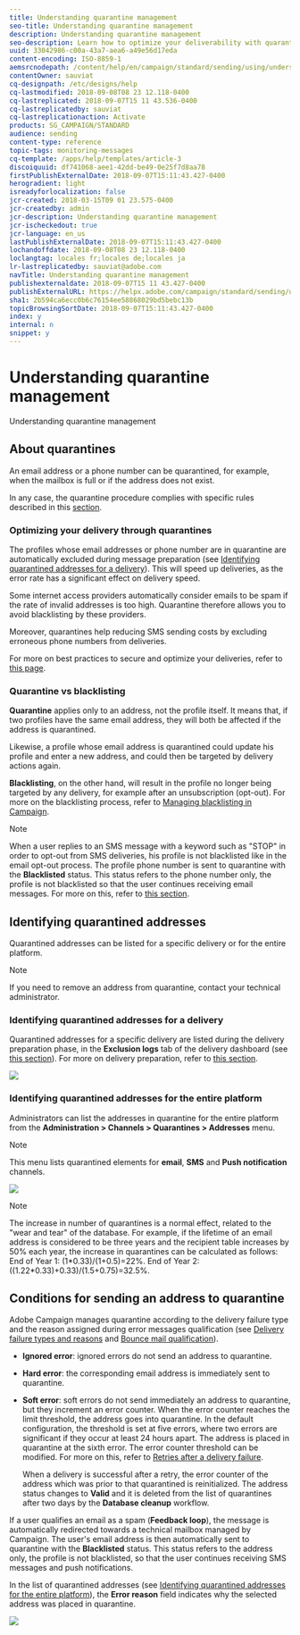 ```yaml
---
title: Understanding quarantine management
seo-title: Understanding quarantine management
description: Understanding quarantine management
seo-description: Learn how to optimize your deliverability with quarantine management.
uuid: 33042986-c00a-43a7-aea6-a49e56d17eda
content-encoding: ISO-8859-1
aemsrcnodepath: /content/help/en/campaign/standard/sending/using/understanding-quarantine-management
contentOwner: sauviat
cq-designpath: /etc/designs/help
cq-lastmodified: 2018-09-08T08 23 12.118-0400
cq-lastreplicated: 2018-09-07T15 11 43.536-0400
cq-lastreplicatedby: sauviat
cq-lastreplicationaction: Activate
products: SG_CAMPAIGN/STANDARD
audience: sending
content-type: reference
topic-tags: monitoring-messages
cq-template: /apps/help/templates/article-3
discoiquuid: df741068-aee1-42dd-be49-0e25f7d8aa78
firstPublishExternalDate: 2018-09-07T15:11:43.427-0400
herogradient: light
isreadyforlocalization: false
jcr-created: 2018-03-15T09 01 23.575-0400
jcr-createdby: admin
jcr-description: Understanding quarantine management
jcr-ischeckedout: true
jcr-language: en_us
lastPublishExternalDate: 2018-09-07T15:11:43.427-0400
lochandoffdate: 2018-09-08T08 23 12.118-0400
loclangtag: locales fr;locales de;locales ja
lr-lastreplicatedby: sauviat@adobe.com
navTitle: Understanding quarantine management
publishexternaldate: 2018-09-07T15 11 43.427-0400
publishExternalURL: https://helpx.adobe.com/campaign/standard/sending/using/understanding-quarantine-management.html
sha1: 2b594ca6ecc0b6c76154ee58868029bd5bebc13b
topicBrowsingSortDate: 2018-09-07T15:11:43.427-0400
index: y
internal: n
snippet: y
---
```


# Understanding quarantine management

Understanding quarantine management

## About quarantines

An email address or a phone number can be quarantined, for example, when the mailbox is full or if the address does not exist.

In any case, the quarantine procedure complies with specific rules described in this [section](../../sending/using/understanding-quarantine-management.md#conditions-for-sending-an-address-to-quarantine).

### Optimizing your delivery through quarantines

The profiles whose email addresses or phone number are in quarantine are automatically excluded during message preparation (see [Identifying quarantined addresses for a delivery](../../sending/using/understanding-quarantine-management.md#identifying-quarantined-addresses-for-a-delivery)). This will speed up deliveries, as the error rate has a significant effect on delivery speed.

Some internet access providers automatically consider emails to be spam if the rate of invalid addresses is too high. Quarantine therefore allows you to avoid blacklisting by these providers.

Moreover, quarantines help reducing SMS sending costs by excluding erroneous phone numbers from deliveries.

For more on best practices to secure and optimize your deliveries, refer to [this page](https://docs.campaign.adobe.com/doc/standard/getting_started/en/ACS_DeliveryBestPractices.html).

### Quarantine vs blacklisting

**Quarantine** applies only to an address, not the profile itself. It means that, if two profiles have the same email address, they will both be affected if the address is quarantined.

Likewise, a profile whose email address is quarantined could update his profile and enter a new address, and could then be targeted by delivery actions again.

**Blacklisting**, on the other hand, will result in the profile no longer being targeted by any delivery, for example after an unsubscription (opt-out). For more on the blacklisting process, refer to [Managing blacklisting in Campaign](../../audiences/using/about-opt-in-and-opt-out-in-campaign.md).

>[!NOTE]
>
>When a user replies to an SMS message with a keyword such as "STOP" in order to opt-out from SMS deliveries, his profile is not blacklisted like in the email opt-out process. The profile phone number is sent to quarantine with the **Blacklisted** status. This status refers to the phone number only, the profile is not blacklisted so that the user continues receiving email messages. For more on this, refer to [this section](../../channels/using/managing-incoming-sms.md#managing-stop-sms).

## Identifying quarantined addresses

Quarantined addresses can be listed for a specific delivery or for the entire platform.

>[!NOTE]
>
>If you need to remove an address from quarantine, contact your technical administrator.

### Identifying quarantined addresses for a delivery

Quarantined addresses for a specific delivery are listed during the delivery preparation phase, in the **Exclusion logs** tab of the delivery dashboard (see [this section](../../sending/using/monitoring-a-delivery.md#exclusion-logs)). For more on delivery preparation, refer to [this section](../../sending/using/preparing-the-send.md).

![](assets/exclusion_logs.png)

### Identifying quarantined addresses for the entire platform

Administrators can list the addresses in quarantine for the entire platform from the **Administration > Channels > Quarantines > Addresses** menu.

>[!NOTE]
>
>This menu lists quarantined elements for **email**, **SMS** and **Push notification** channels.

![](assets/quarantines1.png)

>[!NOTE]
>
>The increase in number of quarantines is a normal effect, related to the "wear and tear" of the database. For example, if the lifetime of an email address is considered to be three years and the recipient table increases by 50% each year, the increase in quarantines can be calculated as follows: End of Year 1: (1&#42;0.33)/(1+0.5)=22%. End of Year 2: ((1.22&#42;0.33)+0.33)/(1.5+0.75)=32.5%.

## Conditions for sending an address to quarantine

Adobe Campaign manages quarantine according to the delivery failure type and the reason assigned during error messages qualification (see [Delivery failure types and reasons](../../sending/using/understanding-delivery-failures.md#delivery-failure-types-and-reasons) and [Bounce mail qualification](../../sending/using/understanding-delivery-failures.md#bounce-mail-qualification)).

* **Ignored error**: ignored errors do not send an address to quarantine.
* **Hard error**: the corresponding email address is immediately sent to quarantine. 
* **Soft error**: soft errors do not send immediately an address to quarantine, but they increment an error counter. When the error counter reaches the limit threshold, the address goes into quarantine. In the default configuration, the threshold is set at five errors, where two errors are significant if they occur at least 24 hours apart. The address is placed in quarantine at the sixth error. The error counter threshold can be modified. For more on this, refer to [Retries after a delivery failure](../../sending/using/understanding-delivery-failures.md#retries-after-a-delivery-failure).

  When a delivery is successful after a retry, the error counter of the address which was prior to that quarantined is reinitialized. The address status changes to **Valid** and it is deleted from the list of quarantines after two days by the **Database cleanup** workflow.

If a user qualifies an email as a spam (**Feedback loop**), the message is automatically redirected towards a technical mailbox managed by Campaign. The user's email address is then automatically sent to quarantine with the **Blacklisted** status. This status refers to the address only, the profile is not blacklisted, so that the user continues receiving SMS messages and push notifications.

In the list of quarantined addresses (see [Identifying quarantined addresses for the entire platform](../../sending/using/understanding-quarantine-management.md#identifying-quarantined-addresses-for-the-entire-platform)), the **Error reason** field indicates why the selected address was placed in quarantine.

![](assets/quarantines2.png)

